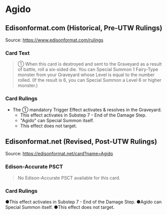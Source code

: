 # Agido

## Edisonformat.com (Historical, Pre-UTW Rulings)

Source: https://www.edisonformat.com/rulings

### Card Text

> ① When this card is destroyed and sent to the Graveyard as a result of battle, roll a six-sided die. You can Special Summon 1 Fairy-Type monster from your Graveyard whose Level is equal to the number rolled. (If the result is 6, you can Special Summon a Level 6 or higher monster.)

### Card Rulings

*   The ① mandatory Trigger Effect activates & resolves in the Graveyard.
    *   This effect activates in Substep 7 - End of the Damage Step.
    *   "Agido" can Special Summon itself.
    *   This effect does not target.

## Edisonformat.net (Revised, Post-UTW Rulings)

Source: https://edisonformat.net/card?name=Agido

### Edison-Accurate PSCT

> No Edison-Accurate PSCT available for this card.

### Card Rulings

●This effect activates in Substep 7 - End of the Damage Step.
●Agido can Special Summon itself.
●This effect does not target.
            